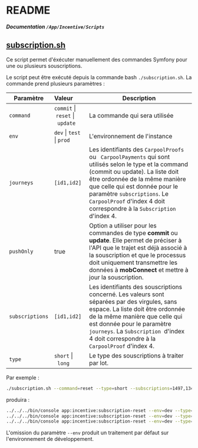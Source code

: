 README
==============

***Documentation `/App/Incentive/Scripts`***

## [subscription.sh](./subscription.sh)

Ce script  permet d'éxécuter manuellement des commandes Symfony pour une ou plusieurs souscriptions.

Le script peut être exécuté depuis la commande bash `./subscription.sh`. La commande prend plusieurs paramètres :

| Paramètre       | Valeur                           | Description                                                  |
| --------------- | :------------------------------- | ------------------------------------------------------------ |
| `command`       | `commit` \| `reset` \|  `update` | La commande qui sera utilisée                                |
| `env`           | `dev` \| `test` \| `prod`        | L'environnement de l'instance                                |
| `journeys`      | `[id1,id2]`                      | Les identifiants des `CarpoolProofs` ou ` CarpoolPayments` qui sont utilisés selon le type et la command (commit ou update). La liste doit être ordonnée de la même manière que celle qui est donnée pour le paramètre `subscriptions`. Le `CarpoolProof` d'index 4 doit correspondre à la `Subscription` d'index 4. |
| `pushOnly`      | true                             | Option a utiliser pour les commandes de type **commit** ou **update**. Elle permet de préciser à l'API que le trajet est déjà associé à la souscription et que le processus doit uniquement transmettre les données à **mobConnect** et mettre à jour la souscription. |
| `subscriptions` | `[id1,id2]`                      | Les identifiants des souscriptions concerné. Les valeurs sont séparées par des virgules, sans espace. La liste doit être ordonnée de la même manière que celle qui est donnée pour le paramètre `journeys`. La `Subscription`  d'index 4 doit correspondre à la `CarpoolProof` d'index 4. |
| `type`          | `short` \|  `long`               | Le type des souscriptions à traiter par lot.                 |

Par exemple :

```bash
./subscription.sh --command=reset --type=short --subscriptions=1497,1343,1264 --pushOnly=true
```

produira :

```bash
../../../bin/console app:incentive:subscription-reset --env=dev --type=short --subscriptions=1497 --pushOnly
../../../bin/console app:incentive:subscription-reset --env=dev --type=short --subscriptions=1343 --pushOnly
../../../bin/console app:incentive:subscription-reset --env=dev --type=short --subscriptions=1264 --pushOnly
```

L'omission du paramètre `--env` produit un traitement par défaut sur l'environnement de développement.
